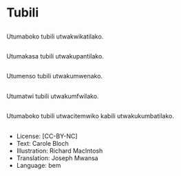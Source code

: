 # Tubili

##
Utumaboko tubili utwakwikatilako.

##
Utumakasa tubili utwakupantilako.

##
Utumenso tubili utwakumwenako.

##
Utumatwi tubili utwakumfwilako.

##
Utumaboko tubili utwacitemwiko kabili utwakukumbatilako.

##
* License: [CC-BY-NC]
* Text: Carole Bloch
* Illustration: Richard MacIntosh
* Translation: Joseph Mwansa
* Language: bem
